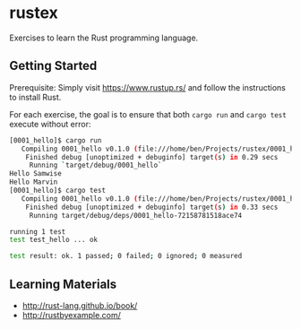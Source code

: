 # rustex

Exercises to learn the Rust programming language.

## Getting Started

Prerequisite: Simply visit https://www.rustup.rs/
and follow the instructions to install Rust.

For each exercise, the goal is to ensure that both
`cargo run` and `cargo test` execute without error:

```sh
[0001_hello]$ cargo run
   Compiling 0001_hello v0.1.0 (file:///home/ben/Projects/rustex/0001_hello)
    Finished debug [unoptimized + debuginfo] target(s) in 0.29 secs
     Running `target/debug/0001_hello`
Hello Samwise
Hello Marvin
[0001_hello]$ cargo test
   Compiling 0001_hello v0.1.0 (file:///home/ben/Projects/rustex/0001_hello)
    Finished debug [unoptimized + debuginfo] target(s) in 0.33 secs
     Running target/debug/deps/0001_hello-72158781518ace74

running 1 test
test test_hello ... ok

test result: ok. 1 passed; 0 failed; 0 ignored; 0 measured
```

## Learning Materials

- http://rust-lang.github.io/book/
- http://rustbyexample.com/